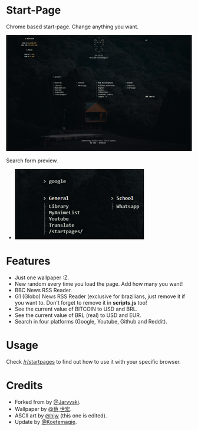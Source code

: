 # Start-Page
Chrome based start-page. Change anything you want.

![preview](/preview.png?raw=trueg)

Search form preview.

* ![search_preview](/search_preview.gif?raw=trueg)

# Features
* Just one wallpaper :Z.
* New random every time you load the page. Add how many you want!
* BBC News RSS Reader.
* G1 (Globo) News RSS Reader (exclusive for brazilians, just remove it if you want to. Don't forget to remove it in **scripts.js** too!
* See the current value of BITCOIN to USD and BRL.
* See the current value of BRL (real) to USD and EUR.
* Search in four platforms (Google, Youtube, Github and Reddit).

# Usage
Check [/r/startpages](https://www.reddit.com/r/startpages/) to find out how to use it with your specific browser.

# Credits
* Forked from by [@Jarvvski](https://github.com/Jarvvski/Start-Page).
* Wallpaper by [@蔡 世宏](https://unsplash.com/photos/idT3B9dZJSQ).
* ASCII art by [@hjw](https://www.asciiart.eu/religion/angels) (this one is edited).
* Update by [@Koetemagie](https://github.com/Koetemagie/startpage).